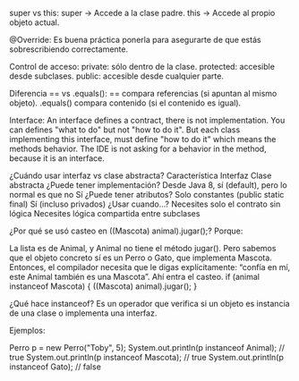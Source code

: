 super vs this:
super → Accede a la clase padre.
this → Accede al propio objeto actual.

@Override:
Es buena práctica ponerla para asegurarte de que estás sobrescribiendo correctamente.

Control de acceso:
private: sólo dentro de la clase.
protected: accesible desde subclases.
public: accesible desde cualquier parte.

Diferencia == vs .equals():
== compara referencias (si apuntan al mismo objeto).
.equals() compara contenido (si el contenido es igual).

Interface:
An interface defines a contract, there is not implementation.
You can defines "what to do" but not "how to do it".
But each class implementing this interface, must define "how to do it" which means the methods behavior.
The IDE is not asking for a behavior in the method, because it is an interface.

¿Cuándo usar interfaz vs clase abstracta?
Característica					Interfaz												Clase abstracta
¿Puede tener implementación?	Desde Java 8, sí (default), pero lo normal es que no	Sí
¿Puede tener atributos?			Solo constantes (public static final)					Sí (incluso privados)
¿Usar cuando…?					Necesites solo el contrato sin lógica					Necesites lógica compartida entre subclases

¿Por qué se usó casteo en ((Mascota) animal).jugar();?
Porque:

La lista es de Animal, y Animal no tiene el método jugar().
Pero sabemos que el objeto concreto sí es un Perro o Gato, que implementa Mascota.
Entonces, el compilador necesita que le digas explícitamente: “confía en mí, este Animal también es una Mascota”. Ahí entra el casteo.
if (animal instanceof Mascota) {
    ((Mascota) animal).jugar();
}

¿Qué hace instanceof?
Es un operador que verifica si un objeto es instancia de una clase o implementa una interfaz.

Ejemplos:

Perro p = new Perro("Toby", 5);
System.out.println(p instanceof Animal); // true
System.out.println(p instanceof Mascota); // true
System.out.println(p instanceof Gato); // false
	
